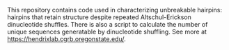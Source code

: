 This repository contains code used in characterizing unbreakable hairpins: hairpins that retain structure despite repeated Altschul-Erickson dinucleotide shuffles. There is also a script to calculate the number of unique sequences generatable by dinucleotide shuffling. See more at https://hendrixlab.cgrb.oregonstate.edu/. 
